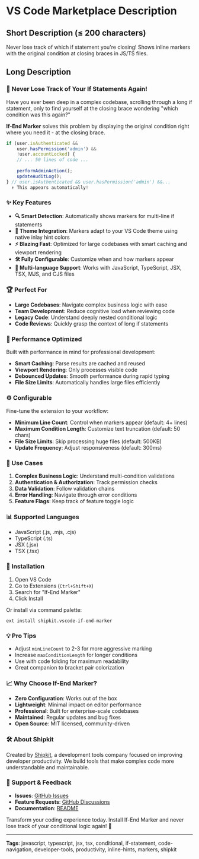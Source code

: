 # VS Code Marketplace Description

## Short Description (≤ 200 characters)
Never lose track of which if statement you're closing! Shows inline markers with the original condition at closing braces in JS/TS files.

## Long Description

### 🎯 Never Lose Track of Your If Statements Again!

Have you ever been deep in a complex codebase, scrolling through a long if statement, only to find yourself at the closing brace wondering "which condition was this again?" 

**If-End Marker** solves this problem by displaying the original condition right where you need it - at the closing brace.

```javascript
if (user.isAuthenticated && 
    user.hasPermission('admin') && 
    !user.accountLocked) {
    // ... 50 lines of code ...
    
    performAdminAction();
    updateAuditLog();
} // user.isAuthenticated && user.hasPermission('admin') &&...
  ↑ This appears automatically!
```

### ✨ Key Features

- **🔍 Smart Detection**: Automatically shows markers for multi-line if statements
- **🎨 Theme Integration**: Markers adapt to your VS Code theme using native inlay hint colors
- **⚡ Blazing Fast**: Optimized for large codebases with smart caching and viewport rendering
- **🛠️ Fully Configurable**: Customize when and how markers appear
- **📝 Multi-language Support**: Works with JavaScript, TypeScript, JSX, TSX, MJS, and CJS files

### 🏆 Perfect For

- **Large Codebases**: Navigate complex business logic with ease
- **Team Development**: Reduce cognitive load when reviewing code
- **Legacy Code**: Understand deeply nested conditional logic
- **Code Reviews**: Quickly grasp the context of long if statements

### 🚀 Performance Optimized

Built with performance in mind for professional development:
- **Smart Caching**: Parse results are cached and reused
- **Viewport Rendering**: Only processes visible code
- **Debounced Updates**: Smooth performance during rapid typing
- **File Size Limits**: Automatically handles large files efficiently

### ⚙️ Configurable

Fine-tune the extension to your workflow:
- **Minimum Line Count**: Control when markers appear (default: 4+ lines)
- **Maximum Condition Length**: Customize text truncation (default: 50 chars)
- **File Size Limits**: Skip processing huge files (default: 500KB)
- **Update Frequency**: Adjust responsiveness (default: 300ms)

### 🎯 Use Cases

1. **Complex Business Logic**: Understand multi-condition validations
2. **Authentication & Authorization**: Track permission checks
3. **Data Validation**: Follow validation chains
4. **Error Handling**: Navigate through error conditions
5. **Feature Flags**: Keep track of feature toggle logic

### 📊 Supported Languages

- JavaScript (.js, .mjs, .cjs)
- TypeScript (.ts)
- JSX (.jsx) 
- TSX (.tsx)

### 🔧 Installation

1. Open VS Code
2. Go to Extensions (`Ctrl+Shift+X`)
3. Search for "If-End Marker"
4. Click Install

Or install via command palette:
```
ext install shipkit.vscode-if-end-marker
```

### 💡 Pro Tips

- Adjust `minLineCount` to 2-3 for more aggressive marking
- Increase `maxConditionLength` for longer conditions
- Use with code folding for maximum readability
- Great companion to bracket pair colorization

### 📈 Why Choose If-End Marker?

- **Zero Configuration**: Works out of the box
- **Lightweight**: Minimal impact on editor performance
- **Professional**: Built for enterprise-scale codebases
- **Maintained**: Regular updates and bug fixes
- **Open Source**: MIT licensed, community-driven

### 🛠️ About Shipkit

Created by [Shipkit](https://shipkit.io), a development tools company focused on improving developer productivity. We build tools that make complex code more understandable and maintainable.

### 🤝 Support & Feedback

- **Issues**: [GitHub Issues](https://github.com/lacymorrow/vscode-if-end-marker/issues)
- **Feature Requests**: [GitHub Discussions](https://github.com/lacymorrow/vscode-if-end-marker/discussions)
- **Documentation**: [README](https://github.com/lacymorrow/vscode-if-end-marker#readme)

Transform your coding experience today. Install If-End Marker and never lose track of your conditional logic again! 🚀

---

**Tags**: javascript, typescript, jsx, tsx, conditional, if-statement, code-navigation, developer-tools, productivity, inline-hints, markers, shipkit